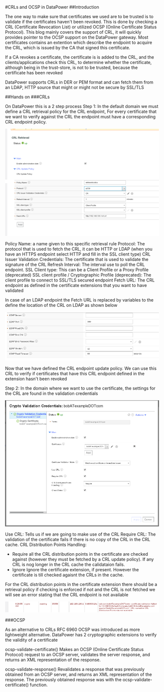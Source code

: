 #CRLs and OCSP in DataPower
##Introduction

The one way to make sure that certificates we used are to be trusted is to validate if the certificates haven't been revoked. This is done by checking a CRL (Certificate Revocation List) or utilized OCSP (Online Certificate Status Protocol). This blog mainly covers the support of CRL, it will quickly provides pointer to the OCSP support on the DataPower gateway.   Most certificates contains an extention which describe the endpoint to acquire the CRL, which is issued by the CA that signed this certificate.

If a CA revokes a certificate, the certificate is  is added to the CRL, and the clients/applications  check this CRL, to determine whether  the certificate, although being in the trust-store, is not to be trusted, because the certificate has been revoked

DataPower supports CRLs in DER or PEM format and can fetch them from an LDAP, HTTP source that might or might not be secure by SSL/TLS

##Hands on
###CRLs

On DataPower this is a 2 step process
Step 1:
In the default domain we must define a CRL retrieval policy for the CRL endpoint, For every certificate that we want to verify against the CRL the endpoint must have a corresponding CRL endpoint policy.

![crl-retrieval-http](media/crl-retrieval-http.png)

Policy Name: a name given to this specific retrieval rule
Protocol: The protocol that is used to fetch the CRL, it can be HTTP or LDAP (when you have an HTTPS endpoint select HTTP and fill in the SSL client type)
CRL Issuer Validation Credentials: The certificate that is used to validate the signature of the CRL
Refresh Interval: The interval use to poll the CRL endpoint.
SSL Client type: This can be a Client Profile or a Proxy Profile (deprecated)
SSL client profile / Cryptographic Profile (deprecated): The client profile to connect to SSL/TLS secured endpoint
Fetch URL: The CRL endpoint as defined in the certificate extensions that you want to have validated

In case of an LDAP endpoint the Fetch URL is replaced by variables to the define the location of the CRL on LDAP as shown below

![crl-retrieval-ldap](media/crl-retrieval-ldap.png)

Now that we have defined the CRL endpoint update policy. We can use this CRL to verify if certificates that have this CRL endpoint defined in the extension hasn't been revoked

Step 2:
In the domain where we want to use the certificate, the settings for the CRL are found in the validation credentials

![cryptoval](media/cryptoval.png)

Use CRL: Tells us if we are going to make use of the CRL
Require CRL: The validation of the certificate fails if there is no copy of the CRL in the CRL cache.
CRL Distribution Points Handling:
- Require all the CRL distribution points in the certificate are checked against (however they must be fetched by a CRL update policy). If any CRL is nog longer in the CRL cache the calidataion fails.
- Ignore Ignore the certificate extension, if present. However the certificate is till checked agaisnt the CRLs in the cache.

For the  CRL distribution points in the certificate extension there should be a retrieval policy if checking is enforced if not and the CRL is not fetched we will see an error stating that the CRL endpoint is not available

![crl-error](media/crl-error.png)

###OCSP

As an alternative to CRLs  RFC 6960 OCSP was introduced as more lightweight alternative.
DataPower has 2 cryptographic extensions to verify the validity of a certificate

ocsp-validate-certificate()
Makes an OCSP (Online Certificate Status Protocol) request to an OCSP server, validates the server response, and returns an XML representation of the response.

ocsp-validate-response()
Revalidates a response that was previously obtained from an OCSP server, and returns an XML representation of the response. The previously obtained response was with the ocsp-validate-certificate() function.
